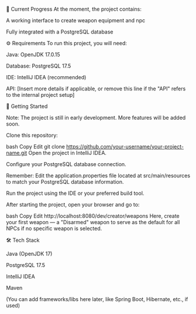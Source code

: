 📌 Current Progress
At the moment, the project contains:

A working interface to create weapon equipment and npc

Fully integrated with a PostgreSQL database

⚙️ Requirements
To run this project, you will need:

Java: OpenJDK 17.0.15

Database: PostgreSQL 17.5

IDE: IntelliJ IDEA (recommended)

API: [Insert more details if applicable, or remove this line if the "API" refers to the internal project setup]

🚀 Getting Started

Note: The project is still in early development. More features will be added soon.

Clone this repository:

bash
Copy
Edit
git clone https://github.com/your-username/your-project-name.git
Open the project in IntelliJ IDEA.

Configure your PostgreSQL database connection.

Remember: Edit the application.properties file located at src/main/resources to match your PostgreSQL database information.

Run the project using the IDE or your preferred build tool.

After starting the project, open your browser and go to:

bash
Copy
Edit
http://localhost:8080/dev/creator/weapons
Here, create your first weapon — a "Disarmed" weapon to serve as the default for all NPCs if no specific weapon is selected.

🛠️ Tech Stack

Java (OpenJDK 17)

PostgreSQL 17.5

IntelliJ IDEA

Maven

(You can add frameworks/libs here later, like Spring Boot, Hibernate, etc., if used)
